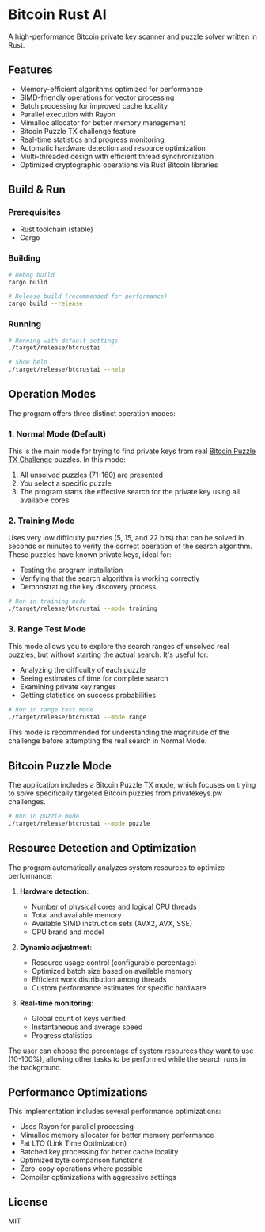 # Bitcoin Rust AI

A high-performance Bitcoin private key scanner and puzzle solver written in Rust.

## Features

- Memory-efficient algorithms optimized for performance
- SIMD-friendly operations for vector processing
- Batch processing for improved cache locality
- Parallel execution with Rayon
- Mimalloc allocator for better memory management
- Bitcoin Puzzle TX challenge feature
- Real-time statistics and progress monitoring
- Automatic hardware detection and resource optimization
- Multi-threaded design with efficient thread synchronization
- Optimized cryptographic operations via Rust Bitcoin libraries

## Build & Run

### Prerequisites

- Rust toolchain (stable)
- Cargo

### Building

```bash
# Debug build
cargo build

# Release build (recommended for performance)
cargo build --release
```

### Running

```bash
# Running with default settings
./target/release/btcrustai

# Show help
./target/release/btcrustai --help
```

## Operation Modes

The program offers three distinct operation modes:

### 1. Normal Mode (Default)

This is the main mode for trying to find private keys from real [Bitcoin Puzzle TX Challenge](https://privatekeys.pw/puzzles/bitcoin-puzzle-tx) puzzles. In this mode:
1. All unsolved puzzles (71-160) are presented
2. You select a specific puzzle
3. The program starts the effective search for the private key using all available cores

### 2. Training Mode

Uses very low difficulty puzzles (5, 15, and 22 bits) that can be solved in seconds or minutes to verify the correct operation of the search algorithm. These puzzles have known private keys, ideal for:
- Testing the program installation
- Verifying that the search algorithm is working correctly
- Demonstrating the key discovery process

```bash
# Run in training mode
./target/release/btcrustai --mode training
```

### 3. Range Test Mode

This mode allows you to explore the search ranges of unsolved real puzzles, but without starting the actual search. It's useful for:
- Analyzing the difficulty of each puzzle
- Seeing estimates of time for complete search
- Examining private key ranges
- Getting statistics on success probabilities

```bash
# Run in range test mode
./target/release/btcrustai --mode range
```

This mode is recommended for understanding the magnitude of the challenge before attempting the real search in Normal Mode.

## Bitcoin Puzzle Mode

The application includes a Bitcoin Puzzle TX mode, which focuses on trying to solve specifically targeted Bitcoin puzzles from privatekeys.pw challenges.

```bash
# Run in puzzle mode
./target/release/btcrustai --mode puzzle
```

## Resource Detection and Optimization

The program automatically analyzes system resources to optimize performance:

1. **Hardware detection**:
   - Number of physical cores and logical CPU threads
   - Total and available memory
   - Available SIMD instruction sets (AVX2, AVX, SSE)
   - CPU brand and model

2. **Dynamic adjustment**:
   - Resource usage control (configurable percentage)
   - Optimized batch size based on available memory
   - Efficient work distribution among threads
   - Custom performance estimates for specific hardware

3. **Real-time monitoring**:
   - Global count of keys verified
   - Instantaneous and average speed
   - Progress statistics

The user can choose the percentage of system resources they want to use (10-100%), allowing other tasks to be performed while the search runs in the background.

## Performance Optimizations

This implementation includes several performance optimizations:

- Uses Rayon for parallel processing
- Mimalloc memory allocator for better memory performance
- Fat LTO (Link Time Optimization)
- Batched key processing for better cache locality
- Optimized byte comparison functions
- Zero-copy operations where possible
- Compiler optimizations with aggressive settings

## License

MIT
